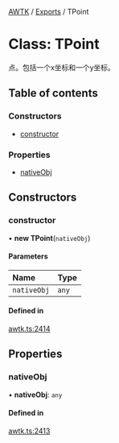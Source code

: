 [AWTK](../README.md) / [Exports](../modules.md) / TPoint

# Class: TPoint

点。包括一个x坐标和一个y坐标。

## Table of contents

### Constructors

- [constructor](TPoint.md#constructor)

### Properties

- [nativeObj](TPoint.md#nativeobj)

## Constructors

### constructor

• **new TPoint**(`nativeObj`)

#### Parameters

| Name | Type |
| :------ | :------ |
| `nativeObj` | `any` |

#### Defined in

[awtk.ts:2414](https://github.com/zlgopen/awtk-binding/blob/145cdd58/tools/code_gen/js/output/awtk.ts#L2414)

## Properties

### nativeObj

• **nativeObj**: `any`

#### Defined in

[awtk.ts:2413](https://github.com/zlgopen/awtk-binding/blob/145cdd58/tools/code_gen/js/output/awtk.ts#L2413)
